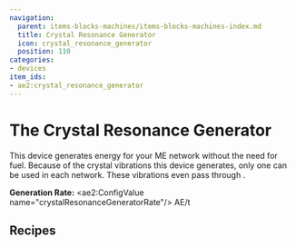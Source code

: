 ```yaml
---
navigation:
  parent: items-blocks-machines/items-blocks-machines-index.md
  title: Crystal Resonance Generator
  icon: crystal_resonance_generator
  position: 110
categories:
- devices
item_ids:
- ae2:crystal_resonance_generator
---
```


# The Crystal Resonance Generator

<BlockImage id="crystal_resonance_generator" scale="8" />

This device generates energy for your ME network without the need for fuel. Because of the crystal vibrations this device generates, only one can be used in each network. These vibrations even pass through <ItemLink id="quartz_fiber" />.

**Generation Rate:** <ae2:ConfigValue name="crystalResonanceGeneratorRate"/> AE/t

## Recipes

<RecipeFor id="crystal_resonance_generator" />
